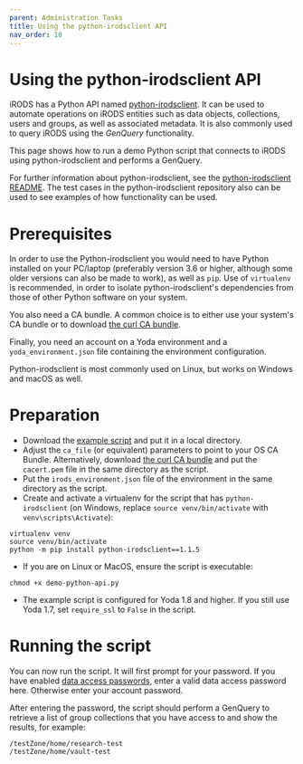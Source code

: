 ```yaml
---
parent: Administration Tasks
title: Using the python-irodsclient API
nav_order: 10
---
```


# Using the python-irodsclient API

iRODS has a Python API named [python-irodsclient](https://github.com/irods/python-irodsclient). It can
be used to automate operations on iRODS entities such as data objects, collections, users and groups,
as well as associated metadata. It is also commonly used to query iRODS using the *GenQuery* functionality.

This page shows how to run a demo Python script that connects to iRODS using python-irodsclient and performs
a GenQuery.

For further information about python-irodsclient, see the
[python-irodsclient README](https://github.com/irods/python-irodsclient). The test
cases in the python-irodsclient repository also can be used to see examples of how functionality can
be used.

# Prerequisites

In order to use the Python-irodsclient you would need to have Python installed on your PC/laptop (preferably version
3.6 or higher, although some older versions can also be made to work), as well as `pip`. Use of `virtualenv` is
recommended, in order to isolate python-irodsclient's dependencies from those of other Python software on
your system.

You also need a CA bundle. A common choice is to either use your system's CA bundle or to
download [the curl CA bundle](https://curl.se/docs/caextract.html).

Finally, you need an account on a Yoda environment and a `yoda_environment.json` file containing the
environment configuration.

Python-irodsclient is most commonly used on Linux, but works on Windows and macOS as well.

# Preparation

* Download the [example script](example-code/demo-python-api.py) and put it in a local directory.
* Adjust the `ca_file` (or equivalent) parameters to point to your OS CA Bundle. Alternatively,
  download [the curl CA bundle](https://curl.se/docs/caextract.html) and put the `cacert.pem` file
  in the same directory as the script.
* Put the `irods_environment.json` file of the environment in the same directory as the script.
* Create and activate a virtualenv for the script that has `python-irodsclient` (on Windows, replace `source venv/bin/activate` with `venv\scripts\Activate`):

```
virtualenv venv
source venv/bin/activate
python -m pip install python-irodsclient==1.1.5
```

* If you are on Linux or MacOS, ensure the script is executable:

```
chmod +x demo-python-api.py
```

* The example script is configured for Yoda 1.8 and higher. If you still use Yoda 1.7, set `require_ssl`
  to `False` in the script.

# Running the script

You can now run the script. It will first prompt for your password. If you have
enabled [data access passwords](configuring-data-access-passwords.md),
enter a valid data access password here. Otherwise enter your account password.

After entering the password, the script should perform a GenQuery to retrieve a list
of group collections that you have access to and show the results, for example:


```
/testZone/home/research-test
/testZone/home/vault-test
```
